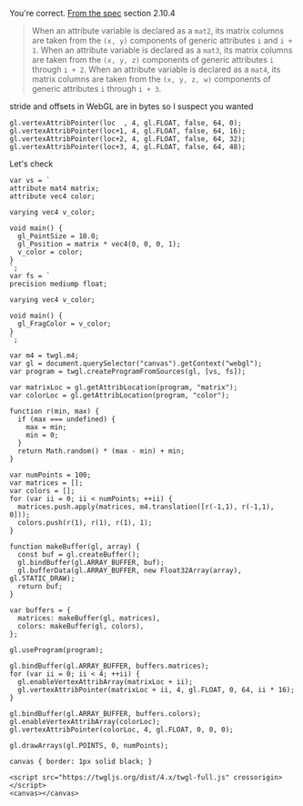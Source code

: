 You're correct. [From the spec](https://www.khronos.org/registry/gles/specs/2.0/es_full_spec_2.0.25.pdf) section 2.10.4

>  When an attribute variable is declared as a `mat2`, its matrix columns are taken from the `(x, y)` components of generic attributes `i` and `i + 1`. When an attribute variable is declared as a `mat3`, its matrix columns are taken from the `(x, y, z)` components of generic attributes `i` through `i + 2`. When an attribute variable is declared as a `mat4`, its matrix columns are taken from the `(x, y, z, w)` components of generic attributes `i` through `i + 3`.

stride and offsets in WebGL are in bytes so I suspect you wanted

    gl.vertexAttribPointer(loc  , 4, gl.FLOAT, false, 64, 0);
    gl.vertexAttribPointer(loc+1, 4, gl.FLOAT, false, 64, 16);
    gl.vertexAttribPointer(loc+2, 4, gl.FLOAT, false, 64, 32);
    gl.vertexAttribPointer(loc+3, 4, gl.FLOAT, false, 64, 48);

Let's check

<!-- begin snippet: js hide: false console: true babel: false -->

<!-- language: lang-js -->

    var vs = `
    attribute mat4 matrix;
    attribute vec4 color;

    varying vec4 v_color;

    void main() {
      gl_PointSize = 10.0;
      gl_Position = matrix * vec4(0, 0, 0, 1);
      v_color = color;
    }
    `;
    var fs = `
    precision mediump float;

    varying vec4 v_color;

    void main() {
      gl_FragColor = v_color;
    }
    `;

    var m4 = twgl.m4;
    var gl = document.querySelector("canvas").getContext("webgl");
    var program = twgl.createProgramFromSources(gl, [vs, fs]);

    var matrixLoc = gl.getAttribLocation(program, "matrix");
    var colorLoc = gl.getAttribLocation(program, "color");

    function r(min, max) {
      if (max === undefined) {
        max = min;
        min = 0;
      }
      return Math.random() * (max - min) + min;
    }

    var numPoints = 100;
    var matrices = [];
    var colors = [];
    for (var ii = 0; ii < numPoints; ++ii) {
      matrices.push.apply(matrices, m4.translation([r(-1,1), r(-1,1), 0]));
      colors.push(r(1), r(1), r(1), 1);
    }

    function makeBuffer(gl, array) {
      const buf = gl.createBuffer();
      gl.bindBuffer(gl.ARRAY_BUFFER, buf);
      gl.bufferData(gl.ARRAY_BUFFER, new Float32Array(array), gl.STATIC_DRAW);
      return buf;
    }

    var buffers = {
      matrices: makeBuffer(gl, matrices),
      colors: makeBuffer(gl, colors),
    };

    gl.useProgram(program);

    gl.bindBuffer(gl.ARRAY_BUFFER, buffers.matrices);
    for (var ii = 0; ii < 4; ++ii) {
      gl.enableVertexAttribArray(matrixLoc + ii);
      gl.vertexAttribPointer(matrixLoc + ii, 4, gl.FLOAT, 0, 64, ii * 16);
    }

    gl.bindBuffer(gl.ARRAY_BUFFER, buffers.colors);
    gl.enableVertexAttribArray(colorLoc);
    gl.vertexAttribPointer(colorLoc, 4, gl.FLOAT, 0, 0, 0);

    gl.drawArrays(gl.POINTS, 0, numPoints);

<!-- language: lang-css -->

    canvas { border: 1px solid black; }

<!-- language: lang-html -->

    <script src="https://twgljs.org/dist/4.x/twgl-full.js" crossorigin></script>
    <canvas></canvas>

<!-- end snippet -->

